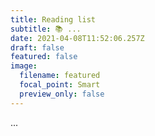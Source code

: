 ```yaml
---
title: Reading list
subtitle: 📚 ...
date: 2021-04-08T11:52:06.257Z
draft: false
featured: false
image:
  filename: featured
  focal_point: Smart
  preview_only: false
---
```

...